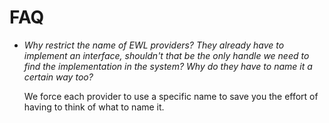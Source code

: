 # FAQ

*	*Why restrict the name of EWL providers? They already have to implement an interface, shouldn't that be the only handle we need to find the implementation in the system? Why do they have to name it a certain way too?*

	We force each provider to use a specific name to save you the effort of having to think of what to name it.